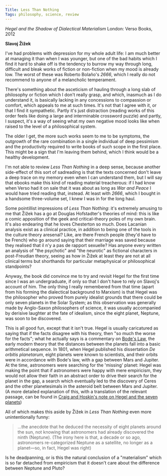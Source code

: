 ```yaml
---
Title: Less Than Nothing
Tags: philosophy, science, review
---
```

_Hegel and the Shadow of Dialectical Materialism_
London: Verso Books, 2012

**Slavoj Žižek**

I've had problems with depression for my whole adult life: I am much
better at managing it than when I was younger, but one of the bad
habits which I find it hard to shake off is the tendency to burrow my
way through long, difficult and bleak works of fiction or non-fiction
when my mood is already low. The worst of these was Roberto Bolaño's
_2666_, which I really do not recommend to anyone of a melancholic
temperament.

There's something about the asceticism of hauling through a long slab
of philosophy or fiction which I don't really grasp, and which,
inasmuch as I do understand it, is basically lacking in any
concessions to compassion or comfort, which appeals to me at such
times. It's not that I agree with it, or that I find it
sympathetic. Partly it's just distraction (reading works of this order
feels like doing a large and interminable crossword puzzle) and
partly, I suspect, it's a way of seeing what my own negative mood
looks like when raised to the level of a philosophical system.

The older I get, the more such works seem to me to be symptoms, the
outgrowth of the rare combination in a single individual of deep
pessimism and the productivity required to write books of such scope
in the first place. This might be a sign that I'm leaving them behind,
which I think would be a healthy development.

I'm not able to review _Less Than Nothing_ in a deep sense,
because another side-effect of this sort of sadreading is that the
texts concerned don't leave a deep trace on my memory even when I can
understand them, but I will say that ebooks make this kind of reading
material treacherous: if I had know when Verso had it on sale that it
was about as long as _War and Peace_ I would have tried reading that,
instead. At least with _2666_, which I bought in a handsome
three-volume set, I knew I was in for the long haul.

Some pointillist impressions of _Less Than Nothing_: it's extremely
amusing to me that Žižek has a go at Douglas Hofstadter's theories of
mind: this is like a comic apposition of the geek and critical-theory
poles of my own brain.  It's also endearing that he loves Chesterton
so much. Does Lacanian analysis exist as a clinical practice, in
addition to being one of the tools in the culture theory aresenal?
Like, are there French people (they'd have to be French) who go around
saying that their marriage was saved because they realised that il n'y
a pas de rapport sexuelle? Has anyone every written an analysis of
"the psychotic" and "the neurotic" as fictional characters in
post-Freudian theory, seeing as how in Žižek at least they are not at
all clinical terms but shorthands for particular metaphysical or
philosophical standpoints?

Anyway, the book did convince me to try and revisit Hegel for the
first time since I was an undergraduate, if only so that I don't have
to rely on Slavoj's account of him. The only thing I really remembered
from that time (apart from his forming the dialectical background to
Marxism) is that Hegel was the philosopher who proved from purely
idealist grounds that there could be only seven planets in the Solar
System; as this observation was generally made by Anglo-Saxon
philosophers of science, it was usually accompanied by derisive
laughter at the fate of idealism, since the eight planet, Neptune, was
soon to be discovered.

This is all good fun, except that it isn't true.  Hegel is usually
caricatured as saying that if the facts disagree with his theory, then
"so much the worse for the facts"; what he actually says is a
commentary on
[Bode's Law](https://en.wikipedia.org/wiki/Titius%E2%80%93Bode_law),
the early modern theory that the distances between the planets fall
into a basic arithmetical sequence. In 1801, when Hegel published his
dissertation _De orbitis planetarum_, eight planets were known to
scientists, and their orbits were in accordance with Bode's law, with
a gap between Mars and Jupiter.  At the time, astronomers were
searching for the 'missing' planet: Hegel was making the point that if
astronomers were happy with mere empiricism, they would not allow
their faith in an abstract order to drive their search for the planet in
the gap, a search which eventually led to the discovery of Ceres and
the other planetesimals in the asteroid belt between Mars and
Jupiter.  (A more detailed explanation of this, with a translation of
the relevant passage, can be found in [Craig and Hoskin's note on Hegel
and the seven planets](http://articles.adsabs.harvard.edu//full/1992JHA....23..208C/0000208.000.html))

All of which makes this aside by Žižek in _Less Than Nothing_ even
more unintentionally funny:

> ...the anecdote that he deduced the necessity of eight planets around
> the sun, not knowing that astronomers had already discovered the ninth
> (Neptune). (The irony here is that, a decade or so ago, astronomers
> re-categorized Neptune as a satellite, no longer as a planet—so, in
> fact, Hegel was right)

Is he deadpanning, or is this the natural conclusion of a
"materialism" which is so far detached from empiricism that it doesn't
care about the difference between Neptune and Pluto?
